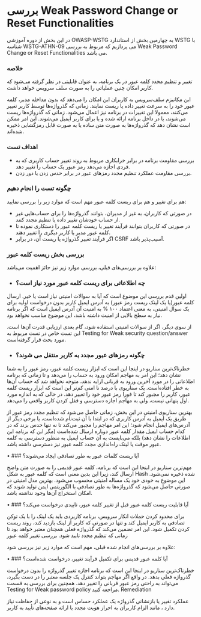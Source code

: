# بررسی Weak Password Change or Reset Functionalities

در این بخش از دوره آموزشی OWASP-WSTG به چهارمین بخش از استاندارد WSTG با شناسه WSTG-ATHN-09 می پردازیم که مربوط به بررسی Weak Password Change or Reset Functionalities می باشد.

### خلاصه

تغییر و تنظیم مجدد کلمه عبور در یک برنامه، به عنوان قابلیتی در نظر گرفته می‌شود که کاربر امکان چنین عملیاتی را به صورت سلف سرویس خواهد داشت.

این مکانیزم سلف‌سرویس به کاربران این امکان را می‌دهد که بدون مداخله مدیر، کلمه عبور خود را به سرعت تغییر داده یا ریست نمایند. زمانی که گذرواژه‌ها توسط کاربر تغییر می‌کنند، معمولا این تغییرات در برنامه نیز اعمال می‌شود. زمانی که گذرواژه‌ها ریست می‌شوند، یا در داخل برنامه ارائه شده و یا برای کاربر ایمیل می‌شوند. این امر ممکن است نشان دهد که گذرواژه‌ها به صورت متن ساده یا به صورت قابل رمزگشایی ذخیره شده‌اند.

### اهداف تست

* بررسی مقاومت برنامه در برابر خرابکاری مربوط به روند تغییر حساب کاربری که به فردی اجازه می‌دهد رمز عبور یک حساب را تغییر دهد.
* بررسی مقاومت عملکرد تنظیم مجدد رمزهای عبور در برابر حدس زدن یا دور زدن.

### چگونه تست را انجام دهیم

هم برای تغییر و هم برای ریست کلمه عبور مهم است که موارد زیر را بررسی نمایید:

* در صورتی که کاربران، به غیر از مدیران، بتوانند گذرواژه‌ها را برای حساب‌هایی غیر از حساب خودشان تغییر داده یا تنظیم مجدد کنند.
* در صورتی که کاربران بتوانند فرآیند تغییر یا ریست کلمه عبور را دستکاری نموده تا کلمه عبور مدیر یا کاربر دیگری را تغییر دهند.
* اگر فرآیند تغییر گذرواژه یا ریست آن، در برابر CSRF آسیب‌پذیر باشد.

### بررسی بخش ریست کلمه عبور

علاوه بر بررسی‌های قبلی، بررسی موارد زیر نیز حائز اهمیت می‌باشد:

* ### چه اطلاعاتی برای ریست کلمه عبور مورد نیاز است؟

اولین قدم بررسی این موضوع است که آیا به سوالات امنیتی نیاز است یا خیر. ارسال کلمه عبور(‏یا یک لینک ریست رمز عبور)‏ به آدرس ایمیل کاربر بدون درخواست اولیه برای یک سوال امنیتی، به معنی اعتماد ۱۰۰ % به امنیت آن آدرس ایمیل است که اگر برنامه نیاز به سطح بالایی از امنیت داشته باشد، این موضوع مناسب نخواهد بود.

از سوی دیگر، اگر از سوالات امنیتی استفاده شود، گام بعدی ارزیابی قدرت آن‌ها است. این تست خاص در تست مربوط به Testing for Weak security question/answer مورد بحث قرار گرفته‌است.

* ### چگونه رمزهای عبور مجدد به کاربر منتقل می شوند؟

خطرناک‌ترین سناریو در اینجا این است که ابزار ریست کلمه عبور، رمز عبور را به شما نشان دهد؛ این امر به مهاجم امکان ورود به حساب را می‌دهد و تا زمانی که برنامه اطلاعاتی را در مورد آخرین ورود به قربانی ارایه ندهد، متوجه نخواهد شد که حساب آن‌ها به خطر افتاده‌است.
یک سناریوی با درصد نا امنی کم‌تر این است که ابزار ریست کلمه عبور، کاربر را مجبور کند تا فورا رمز عبور خود را تغییر دهد. در حالی که به اندازه مورد اول پنهانی نیست، ولی به مهاجم اجازه دسترسی و قفل کردن کاربر واقعی را می‌دهد.

بهترین سناریوی امنیتی در این بخش، زمانی حاصل می‌شود که تنظیم مجدد رمز عبور از طریق یک ایمیل به آدرس کاربری که در ابتدا با آن ثبت‌نام شده‌است، یا برخی دیگر از آدرس‌های ایمیل انجام شود؛ این امر مهاجم را مجبور می‌کند تا نه تنها حدس بزند که در کدام حساب ایمیل مقدار کلمه عبور دوباره ارسال شده‌است (‏مگر این که برنامه این اطلاعات را نشان دهد) ‏بلکه می‌بایست به آن حساب ایمیل به منظور دسترسی به کلمه عبور موقت یا لینک راه‌اندازی مجدد کلمه عبور نیز دسترسی داشته باشد.

• ### آیا ریست کلمات عبور به طور تصادفی ایجاد می‌شوند؟

مهم‌ترین سناریو در اینجا این است که برنامه، کلمه عبور قدیمی را به صورت متن واضح ارسال کند، زیرا این بدین معنی است که کلمه عبور به شکل Hash شده ذخیره نمی‌شود. این موضوع به خودی خود یک مساله امنیتی محسوب می‌شود.
بهترین مدل امنیتی در صورتی حاصل می‌شود که گذرواژه‌ها به طور تصادفی با الگوریتمی ایمن تولید شوند که امکان استخراج آن‌ها وجود نداشته باشد.

• ### آیا قابلیت ریست کلمه عبور قبل از تغییر کلمه عبور، تاییدی درخواست می‌کند؟

برای محدود کردن حملات انکار سرویس، برنامه کاربردی باید یک لینک را با یک توکن تصادفی به کاربر ایمیل کند و تنها در صورتی که کاربر از لینک بازدید کند، روند ریست کردن تکمیل شود. این امر تضمین می‌کند که گذرواژه فعلی همچنان معتبر خواهد بود تا زمانی که تنظیم مجدد تایید شود.
بررسی تغییر کلمه عبور

علاوه بر بررسی‌های انجام شده قبلی، مهم است که موارد زیر نیز بررسی شود:

• ### آیا کلمه عبور قدیمی برای تکمیل فرآیند تغییر، درخواست شده‌است؟

خطرناک‌ترین سناریو در اینجا این است که برنامه اجازه تغییر گذرواژه را بدون درخواست گذرواژه فعلی بدهد. در واقع اگر مهاجم بتواند کنترل یک جلسه معتبر را در دست بگیرد، می‌تواند به راحتی رمز عبور قربانی را تغییر دهد. همچنین برای بررسی به قسمت Testing for Weak password policy مراجعه کنید.
Remediation

عملکرد تغییر یا بازنشانی گذرواژه یک عملکرد حساس است و به نوعی از حفاظت نیاز دارد ، مانند الزام کاربران به احراز هویت مجدد یا ارائه صفحه‌های تأیید به کاربر.
